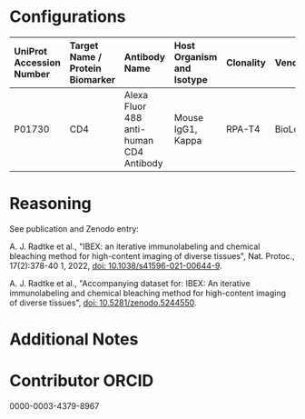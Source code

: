 # Configurations

| UniProt Accession Number   | Target Name / Protein Biomarker   | Antibody Name                           | Host Organism and Isotype   | Clonality   | Vendor    |   Catalog Number | Conjugate   | RRID      | Application   | Method        | Tissue Preservation   | Tissue           | Detergent         | Antigen Retrieval Conditions   | Dye Inactivation Conditions   | Result   | Agree        | Disagree   |
|:---------------------------|:----------------------------------|:----------------------------------------|:----------------------------|:------------|:----------|-----------------:|:------------|:----------|:--------------|:--------------|:----------------------|:-----------------|:------------------|:-------------------------------|:------------------------------|:---------|:-------------|:-----------|
| P01730                     | CD4                               | Alexa Fluor 488 anti-human CD4 Antibody | Mouse IgG1, Kappa           | RPA-T4      | BioLegend |           300519 | AF488       | AB_389311 | IHC-Fr        | IBEX2D Manual | 1% PFA Fixed Frozen   | Human lymph node | 0.3% Triton-X-100 |                                | 1 mg/ml LiBH4 15 minutes      | Success  | [+](#reason1) |            |

# Reasoning

<a name="reason1"></a>
See publication and Zenodo entry:

A. J. Radtke et al., "IBEX: an iterative immunolabeling and chemical bleaching
 method for high-content imaging of diverse tissues", Nat. Protoc., 17(2):378-40
1, 2022, [doi: 10.1038/s41596-021-00644-9](https://doi.org/10.1038/s41596-021-00644-9).

A. J. Radtke et al., "Accompanying dataset for: IBEX: An iterative immunolabeling and chemical 
bleaching method for high-content imaging of diverse tissues",
[doi: 10.5281/zenodo.5244550](https://doi.org/10.5281/zenodo.5244551).


# Additional Notes

# Contributor ORCID

0000-0003-4379-8967
